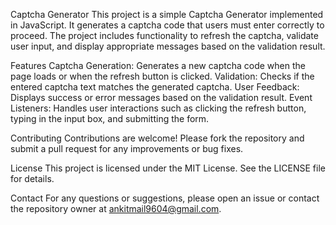 Captcha Generator
This project is a simple Captcha Generator implemented in JavaScript. It generates a captcha code that users must enter correctly to proceed. The project includes functionality to refresh the captcha, validate user input, and display appropriate messages based on the validation result.

Features
Captcha Generation: Generates a new captcha code when the page loads or when the refresh button is clicked.
Validation: Checks if the entered captcha text matches the generated captcha.
User Feedback: Displays success or error messages based on the validation result.
Event Listeners: Handles user interactions such as clicking the refresh button, typing in the input box, and submitting the form.

Contributing
Contributions are welcome! Please fork the repository and submit a pull request for any improvements or bug fixes.

License
This project is licensed under the MIT License. See the LICENSE file for details.

Contact
For any questions or suggestions, please open an issue or contact the repository owner at ankitmail9604@gmail.com.
